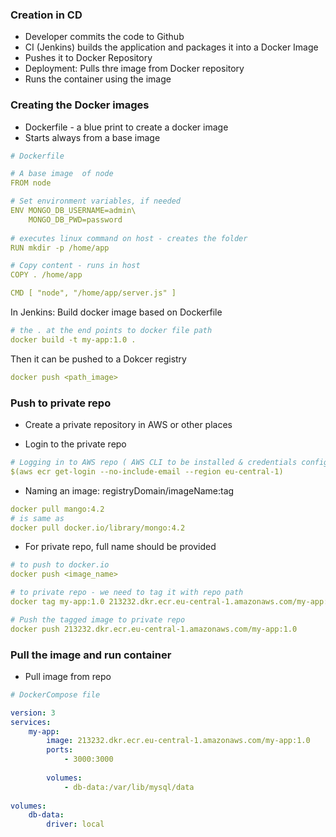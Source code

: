 ### Creation in CD
- Developer commits the code to Github
- CI (Jenkins) builds the application and packages it into a Docker Image
- Pushes it to Docker Repository
- Deployment: Pulls thre image from Docker repository
- Runs the container using the image

### Creating the Docker images
- Dockerfile - a blue print to create a docker image
- Starts always from a base image

```yaml
# Dockerfile

# A base image  of node
FROM node

# Set environment variables, if needed
ENV MONGO_DB_USERNAME=admin\
    MONGO_DB_PWD=password
    
# executes linux command on host - creates the folder
RUN mkdir -p /home/app

# Copy content - runs in host
COPY . /home/app

CMD [ "node", "/home/app/server.js" ]
```

In Jenkins: Build docker image based on Dockerfile

```yaml
# the . at the end points to docker file path
docker build -t my-app:1.0 .
```

Then it can be pushed to a Dokcer registry
```yaml
docker push <path_image>
```

### Push to private repo
- Create a private repository in AWS or other places

- Login to the private repo
```yaml
# Logging in to AWS repo ( AWS CLI to be installed & credentials configured)
$(aws ecr get-login --no-include-email --region eu-central-1)
```

- Naming an image: registryDomain/imageName:tag
```yaml
docker pull mango:4.2
# is same as
docker pull docker.io/library/mongo:4.2
```

- For private repo, full name should be provided
```yaml
# to push to docker.io
docker push <image_name>

# to private repo - we need to tag it with repo path
docker tag my-app:1.0 213232.dkr.ecr.eu-central-1.amazonaws.com/my-app:1.0

# Push the tagged image to private repo
docker push 213232.dkr.ecr.eu-central-1.amazonaws.com/my-app:1.0
```

### Pull the image and run container
- Pull image from repo

```yaml
# DockerCompose file

version: 3
services:
    my-app:
        image: 213232.dkr.ecr.eu-central-1.amazonaws.com/my-app:1.0
        ports: 
            - 3000:3000
            
        volumes:
            - db-data:/var/lib/mysql/data
            
volumes:
    db-data:
        driver: local
```

